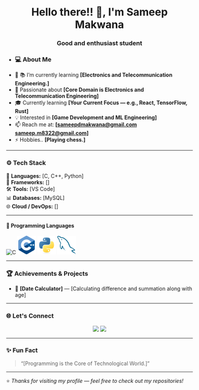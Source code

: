 <h1 align="center">Hello there!! 👋, I'm Sameep Makwana</h1>
<h3 align="center">Good and enthusiast student</h3>

- ### 💻 About Me
- 🌱 📚 I’m currently learning **[Electronics and Telecommunication Engineering.]**
- 🌟 Passionate about **[Core Domain is Electronics and Telecommunication Engineering]**  
- 🎓 Currently learning **[Your Current Focus — e.g., React, TensorFlow, Rust]**  
- 💡 Interested in **[Game Development and ML Engineering]**  
- 📫 Reach me at: **[sameepdmakwana@gmail.com <br> sameep.m8322@gmail.com]**
-  ⚡ Hobbies.. **[Playing chess.]**

---

### ⚙️ Tech Stack  
💾 **Languages:** [C, C++, Python]  
🧩 **Frameworks:** []  
🛠️ **Tools:** [VS Code]  
📊 **Databases:** [MySQL]  
🌐 **Cloud / DevOps:** []  

---

#### 💾 Programming Languages  
<p align="left">
  <img src="https://icon2.cleanpng.com/20171220/dgw/avjtuobc3.webp" alt="C" width="50" height="50"/>
  <img src="https://raw.githubusercontent.com/devicons/devicon/master/icons/cplusplus/cplusplus-original.svg" alt="C++" width="50" height="50"/>
  <img src="https://raw.githubusercontent.com/devicons/devicon/master/icons/python/python-original.svg" alt="Python" width="50" height="50"/>
  <img src="https://raw.githubusercontent.com/devicons/devicon/master/icons/mysql/mysql-original.svg" alt="MySQL" width="50" height="50"/>
</p>

---

### 🏆 Achievements & Projects  
- 🥇 **[Date Calculator]** — [Calculating difference and summation along with age]  

---

### 🌐 Let's Connect  
<p align="center">
  <a href="https://linkedin.com/in/[sameepm04]" target="_blank"><img src="https://img.shields.io/badge/-LinkedIn-blue?style=for-the-badge&logo=Linkedin"/></a>
  <a href="https://github.com/[sameepm04]" target="_blank"><img src="https://img.shields.io/badge/-GitHub-black?style=for-the-badge&logo=github"/></a>
</p>

---

### ✨ Fun Fact
> “[Programming is the Core of Technological World.]”

---

⭐ *Thanks for visiting my profile — feel free to check out my repositories!*  
